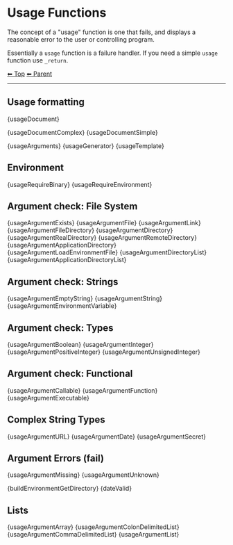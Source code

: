 # Usage Functions

The concept of a "usage" function is one that fails, and displays a reasonable error to the user or controlling program.

Essentially a `usage` function is a failure handler. If you need a simple `usage` function use `_return`.

<!-- TEMPLATE header 2 -->
[⬅ Top](index.md) [⬅ Parent ](../index.md)
<hr />

## Usage formatting

{usageDocument}

{usageDocumentComplex}
{usageDocumentSimple}

{usageArguments}
{usageGenerator}
{usageTemplate}

## Environment

{usageRequireBinary}
{usageRequireEnvironment}

## Argument check: File System

{usageArgumentExists}
{usageArgumentFile}
{usageArgumentLink}
{usageArgumentFileDirectory}
{usageArgumentDirectory}
{usageArgumentRealDirectory}
{usageArgumentRemoteDirectory}
{usageArgumentApplicationDirectory}
{usageArgumentLoadEnvironmentFile}
{usageArgumentDirectoryList}
{usageArgumentApplicationDirectoryList}

## Argument check: Strings

{usageArgumentEmptyString}
{usageArgumentString}
{usageArgumentEnvironmentVariable}

## Argument check: Types

{usageArgumentBoolean}
{usageArgumentInteger}
{usageArgumentPositiveInteger}
{usageArgumentUnsignedInteger}

## Argument check: Functional

{usageArgumentCallable}
{usageArgumentFunction}
{usageArgumentExecutable}

## Complex String Types

{usageArgumentURL}
{usageArgumentDate}
{usageArgumentSecret}

## Argument Errors (fail)

{usageArgumentMissing}
{usageArgumentUnknown}


{buildEnvironmentGetDirectory}
{dateValid}

## Lists 

{usageArgumentArray}
{usageArgumentColonDelimitedList}
{usageArgumentCommaDelimitedList}
{usageArgumentList}
